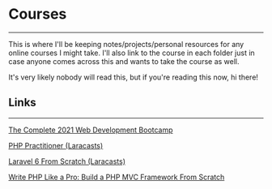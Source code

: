 # Courses
---
This is where I'll be keeping notes/projects/personal resources for any online courses I might take. I'll also link to the course in each folder just in case anyone comes across this and wants to take the course as well.

It's very likely nobody will read this, but if you're reading this now, hi there!

## Links
---

[The Complete 2021 Web Development Bootcamp](https://www.udemy.com/course/the-complete-web-development-bootcamp/)

[PHP Practitioner (Laracasts)](https://laracasts.com/series/php-for-beginners)

[Laravel 6 From Scratch (Laracasts)](https://laracasts.com/series/laravel-6-from-scratch)

[Write PHP Like a Pro: Build a PHP MVC Framework From Scratch](https://www.udemy.com/course/php-mvc-from-scratch/)
